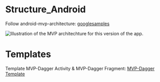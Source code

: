 # Structure_Android
Follow android-mvp-architecture: [googlesamples](https://github.com/googlesamples/android-architecture/tree/todo-mvp-dagger)

<img src="https://github.com/googlesamples/android-architecture/wiki/images/mvp.png" alt="Illustration of the MVP architechture for this version of the app."/>

# Templates
Template MVP-Dagger Activity & MVP-Dagger Fragment: [MVP-Dagger Template](https://github.com/daolq3012/Structure_Android/blob/mvp-dagger-architecture/templates/MVP-Dagger-Templates.zip?raw=true)
